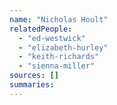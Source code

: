 ```yaml
---
name: "Nicholas Hoult"
relatedPeople:
  - "ed-westwick"
  - "elizabeth-hurley"
  - "keith-richards"
  - "sienna-miller"
sources: []
summaries:
---
```


